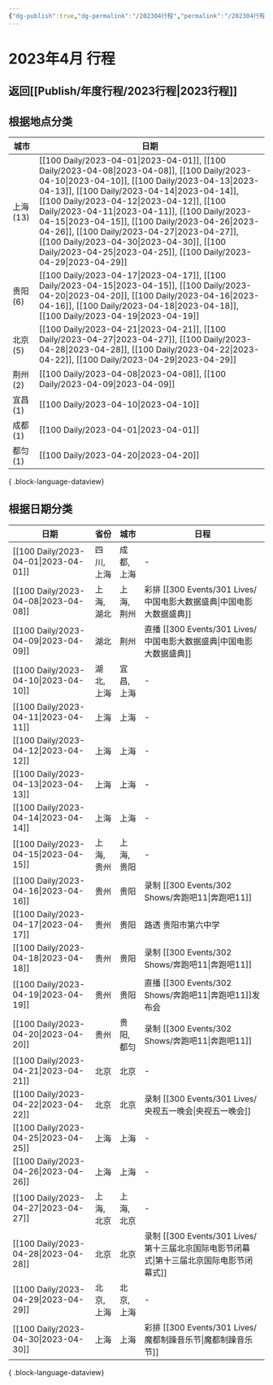 ```yaml
---
{"dg-publish":true,"dg-permalink":"/202304行程","permalink":"/202304行程/","created":"2023-04-16T18:09:27.599+08:00","updated":"2023-04-16T18:09:55.460+08:00"}
---
```


# 2023年4月 行程

## 返回[[Publish/年度行程/2023行程\|2023行程]]

## 根据地点分类

| 城市      | 日期                                                                                                                                                                                                                                                                                                                                                                                                                                                                                                                                                  |
| ------- | --------------------------------------------------------------------------------------------------------------------------------------------------------------------------------------------------------------------------------------------------------------------------------------------------------------------------------------------------------------------------------------------------------------------------------------------------------------------------------------------------------------------------------------------------- |
| 上海 (13) | [[100 Daily/2023-04-01\|2023-04-01]], [[100 Daily/2023-04-08\|2023-04-08]], [[100 Daily/2023-04-10\|2023-04-10]], [[100 Daily/2023-04-13\|2023-04-13]], [[100 Daily/2023-04-14\|2023-04-14]], [[100 Daily/2023-04-12\|2023-04-12]], [[100 Daily/2023-04-11\|2023-04-11]], [[100 Daily/2023-04-15\|2023-04-15]], [[100 Daily/2023-04-26\|2023-04-26]], [[100 Daily/2023-04-27\|2023-04-27]], [[100 Daily/2023-04-30\|2023-04-30]], [[100 Daily/2023-04-25\|2023-04-25]], [[100 Daily/2023-04-29\|2023-04-29]] |
| 贵阳 (6)  | [[100 Daily/2023-04-17\|2023-04-17]], [[100 Daily/2023-04-15\|2023-04-15]], [[100 Daily/2023-04-20\|2023-04-20]], [[100 Daily/2023-04-16\|2023-04-16]], [[100 Daily/2023-04-18\|2023-04-18]], [[100 Daily/2023-04-19\|2023-04-19]]                                                                                                                                                                                                                                                                                                |
| 北京 (5)  | [[100 Daily/2023-04-21\|2023-04-21]], [[100 Daily/2023-04-27\|2023-04-27]], [[100 Daily/2023-04-28\|2023-04-28]], [[100 Daily/2023-04-22\|2023-04-22]], [[100 Daily/2023-04-29\|2023-04-29]]                                                                                                                                                                                                                                                                                                                                         |
| 荆州 (2)  | [[100 Daily/2023-04-08\|2023-04-08]], [[100 Daily/2023-04-09\|2023-04-09]]                                                                                                                                                                                                                                                                                                                                                                                                                                                                    |
| 宜昌 (1)  | [[100 Daily/2023-04-10\|2023-04-10]]                                                                                                                                                                                                                                                                                                                                                                                                                                                                                                             |
| 成都 (1)  | [[100 Daily/2023-04-01\|2023-04-01]]                                                                                                                                                                                                                                                                                                                                                                                                                                                                                                             |
| 都匀 (1)  | [[100 Daily/2023-04-20\|2023-04-20]]                                                                                                                                                                                                                                                                                                                                                                                                                                                                                                             |

{ .block-language-dataview}

## 根据日期分类

| 日期                                      | 省份     | 城市     | 日程                    |
| --------------------------------------- | ------ | ------ | --------------------- |
| [[100 Daily/2023-04-01\|2023-04-01]] | 四川, 上海 | 成都, 上海 | \-                    |
| [[100 Daily/2023-04-08\|2023-04-08]] | 上海, 湖北 | 上海, 荆州 | 彩排 [[300 Events/301 Lives/中国电影大数据盛典\|中国电影大数据盛典]]      |
| [[100 Daily/2023-04-09\|2023-04-09]] | 湖北     | 荆州     | 直播 [[300 Events/301 Lives/中国电影大数据盛典\|中国电影大数据盛典]]      |
| [[100 Daily/2023-04-10\|2023-04-10]] | 湖北, 上海 | 宜昌, 上海 | \-                    |
| [[100 Daily/2023-04-11\|2023-04-11]] | 上海     | 上海     | \-                    |
| [[100 Daily/2023-04-12\|2023-04-12]] | 上海     | 上海     | \-                    |
| [[100 Daily/2023-04-13\|2023-04-13]] | 上海     | 上海     | \-                    |
| [[100 Daily/2023-04-14\|2023-04-14]] | 上海     | 上海     | \-                    |
| [[100 Daily/2023-04-15\|2023-04-15]] | 上海, 贵州 | 上海, 贵阳 | \-                    |
| [[100 Daily/2023-04-16\|2023-04-16]] | 贵州     | 贵阳     | 录制 [[300 Events/302 Shows/奔跑吧11\|奔跑吧11]]          |
| [[100 Daily/2023-04-17\|2023-04-17]] | 贵州     | 贵阳     | 路透 贵阳市第六中学            |
| [[100 Daily/2023-04-18\|2023-04-18]] | 贵州     | 贵阳     | 录制 [[300 Events/302 Shows/奔跑吧11\|奔跑吧11]]          |
| [[100 Daily/2023-04-19\|2023-04-19]] | 贵州     | 贵阳     | 直播 [[300 Events/302 Shows/奔跑吧11\|奔跑吧11]]发布会       |
| [[100 Daily/2023-04-20\|2023-04-20]] | 贵州     | 贵阳, 都匀 | 录制 [[300 Events/302 Shows/奔跑吧11\|奔跑吧11]]          |
| [[100 Daily/2023-04-21\|2023-04-21]] | 北京     | 北京     | \-                    |
| [[100 Daily/2023-04-22\|2023-04-22]] | 北京     | 北京     | 录制 [[300 Events/301 Lives/央视五一晚会\|央视五一晚会]]         |
| [[100 Daily/2023-04-25\|2023-04-25]] | 上海     | 上海     | \-                    |
| [[100 Daily/2023-04-26\|2023-04-26]] | 上海     | 上海     | \-                    |
| [[100 Daily/2023-04-27\|2023-04-27]] | 上海, 北京 | 上海, 北京 | \-                    |
| [[100 Daily/2023-04-28\|2023-04-28]] | 北京     | 北京     | 录制 [[300 Events/301 Lives/第十三届北京国际电影节闭幕式\|第十三届北京国际电影节闭幕式]] |
| [[100 Daily/2023-04-29\|2023-04-29]] | 北京, 上海 | 北京, 上海 | \-                    |
| [[100 Daily/2023-04-30\|2023-04-30]] | 上海     | 上海     | 彩排 [[300 Events/301 Lives/魔都制躁音乐节\|魔都制躁音乐节]]        |

{ .block-language-dataview}